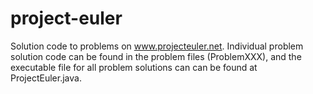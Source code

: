 project-euler
=============

Solution code to problems on www.projecteuler.net. Individual problem solution code can be found in the problem files (ProblemXXX), and the executable file for all problem solutions can can be found at ProjectEuler.java. 
